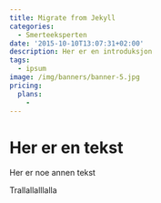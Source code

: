 ```yaml
---
title: Migrate from Jekyll
categories:
  - Smerteeksperten
date: '2015-10-10T13:07:31+02:00'
description: Her er en introduksjon
tags:
  - ipsum
image: /img/banners/banner-5.jpg
pricing:
  plans:
    - 
---
```

# Her er en tekst

Her er noe annen tekst

Trallallalllalla


